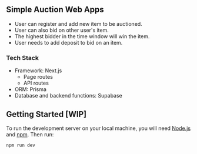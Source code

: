 ## Simple Auction Web Apps

* User can register and add new item to be auctioned. 
* User can also bid on other user's item. 
* The highest bidder in the time window will win the item.
* User needs to add deposit to bid on an item.

### Tech Stack

* Framework: Next.js
    * Page routes
    * API routes
* ORM: Prisma
* Database and backend functions: Supabase

## Getting Started [WIP]

To run the development server on your local machine, you will need [Node.js](https://nodejs.org/en/) and  [npm](https://www.npmjs.com/). Then run:

```bash
npm run dev
```

